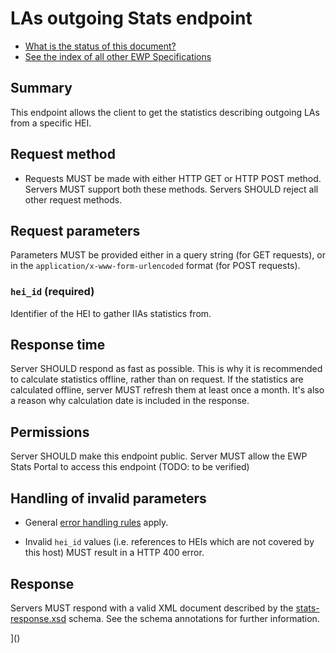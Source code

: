 LAs outgoing Stats endpoint
================

* [What is the status of this document?][statuses]
* [See the index of all other EWP Specifications][develhub]


Summary
-------

This endpoint allows the client to get the statistics describing outgoing LAs from a specific HEI.

Request method
--------------

 * Requests MUST be made with either HTTP GET or HTTP POST method. Servers MUST
   support both these methods. Servers SHOULD reject all other request methods.

Request parameters
------------------

Parameters MUST be provided either in a query string (for GET requests), or in
the `application/x-www-form-urlencoded` format (for POST requests).


### `hei_id` (required)

Identifier of the HEI to gather IIAs statistics from.

Response time
-----------

Server SHOULD respond as fast as possible. This is why it is recommended to calculate statistics offline, rather than on request.
If the statistics are calculated offline, server MUST refresh them at least once a month.
It's also a reason why calculation date is included in the response.


Permissions
-----------

Server SHOULD make this endpoint public. Server MUST allow the EWP Stats Portal to access this endpoint (TODO: to be verified)


Handling of invalid parameters
------------------------------

 * General [error handling rules][error-handling] apply.

 * Invalid `hei_id` values (i.e. references to HEIs which are not covered by
   this host) MUST result in a HTTP 400 error.

Response
--------

Servers MUST respond with a valid XML document described by the
[stats-response.xsd](stats-response.xsd) schema. See the schema annotations for
further information.


[develhub]: http://developers.erasmuswithoutpaper.eu/
[statuses]: https://github.com/erasmus-without-paper/ewp-specs-management#statuses
[iias-api]: https://github.com/erasmus-without-paper/ewp-specs-api-iias
[echo]: https://github.com/erasmus-without-paper/ewp-specs-api-echo
[error-handling]: https://github.com/erasmus-without-paper/ewp-specs-architecture#error-handling
]()